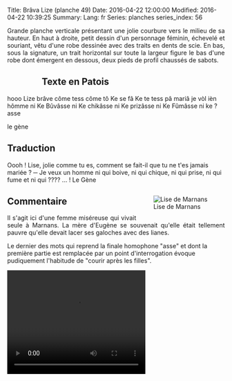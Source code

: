 Title: Brâva Lize (planche 49)
Date: 2016-04-22 12:00:00
Modified: 2016-04-22 10:39:25
Summary: 
Lang: fr
Series: planches
series_index: 56

<p style="text-align:justify;">Grande planche verticale présentant une jolie courbure vers le milieu de sa hauteur.
En haut à droite, petit dessin d'un personnage féminin, échevelé et souriant, vêtu d'une robe dessinée avec des traits en dents de scie.
En bas, sous la signature, un trait horizontal sur toute la largeur figure le bas d'une robe dont émergent en dessous, deux pieds de profil chaussés de sabots.</p>

<figure class="image-block" style="float: left;">
  <img alt="" src="{static}/images/planche_49.png">
  <figcaption style="max-width: 175px"></figcaption>
</figure>


## Texte en Patois
hooo Lize brâve côme tess côme tô Ke se  fâ  Ke te tess  pâ  mariâ je  vòl  ièn hômme ni Ke Bûvâsse ni  Ke chikâsse ni Ke prizâsse ni Ke Fûmâsse ni ke  ? asse

le gène

## Traduction
Oooh !  Lise, jolie comme tu es, comment se fait-il que tu ne t'es jamais mariée ?
─  Je veux un homme ni qui boive, ni qui chique, ni qui prise, ni qui fume  et ni qui ???? ... !
Le Gène

<figure class="image-block" style="float: right;">
  <img alt="Lise de Marnans" src="{static}/images/planche_49_detail_dessin.png">
  <figcaption style="max-width: 281px">Lise de Marnans</figcaption>
</figure>


## Commentaire
<p style="text-align:justify;">Il s'agit ici d'une femme miséreuse qui vivait seule à Marnans. La mère d'Eugène se souvenait qu'elle était tellement pauvre qu'elle devait lacer ses galoches avec des lianes.

Le dernier des mots qui reprend la finale homophone "asse" et dont la première partie est remplacée par un point d'interrogation évoque pudiquement l'habitude de "courir après les filles".</p>





<video width="320" height="240" controls>
  <source src="https://d1njpgd0ygatdn.cloudfront.net/video_49.mp4" type="video/mp4">
</video>
